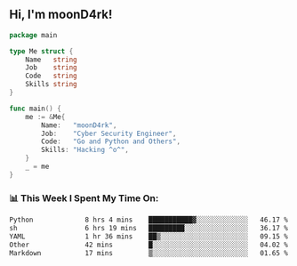 <h2> Hi, I'm moonD4rk!</h2>

```go
package main

type Me struct {
	Name   string
	Job    string
	Code   string
	Skills string
}

func main() {
	me := &Me{
		Name:   "moonD4rk",
		Job:    "Cyber Security Engineer",
		Code:   "Go and Python and Others",
		Skills: "Hacking ^o^",
	}
	_ = me
}
```

<h3>📊 This Week I Spent My Time On:</h3>
<!-- <img align='right' src="https://github-readme-stats.vercel.app/api?username=moond4rk&show_icons=true&theme=radical", width="300" height="150"> -->

<!--START_SECTION:waka-->

```txt
Python             8 hrs 4 mins    ███████████▓░░░░░░░░░░░░░   46.17 %
sh                 6 hrs 19 mins   █████████░░░░░░░░░░░░░░░░   36.17 %
YAML               1 hr 36 mins    ██▒░░░░░░░░░░░░░░░░░░░░░░   09.15 %
Other              42 mins         █░░░░░░░░░░░░░░░░░░░░░░░░   04.02 %
Markdown           17 mins         ▒░░░░░░░░░░░░░░░░░░░░░░░░   01.65 %
```

<!--END_SECTION:waka-->

